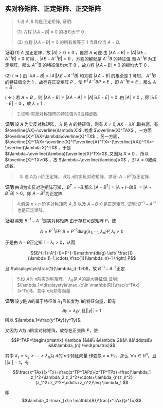 ## 实对称矩阵、正定矩阵、正交矩阵


>1.设  $A, B$  均是正定矩阵, 证明:
>
>(1) 方程 $|\lambda A-B|=0$ 的根均大于 0 .
>
>(2) 方程 $|\lambda A-B|=0$ 的所有根等于 1 当且仅当 $A=B$.

$\textbf{证明}$ (1) $A$ 是正定阵，故 $|A|>0\ne 0$ ，自然 $A$ 可逆.由 $|\lambda A-B|=|A||\lambda E-A^{-1}B|=0$ 可得， $|\lambda E-A^{-1}B|=0$ ，方程的解就是 $A^{-1}B$ 的特征值.而 $A^{-1}B$ 为正定矩阵，那么 $A^{-1}B$ 的特征值均大于 $0$ ，故方程 $|\lambda A-B|=0$ 的根均大于 $0$ .

(2) ( $\Longrightarrow$ ) 由 $|\lambda A-B|=|A||\lambda E-A^{-1}B|$ 和方程 $|\lambda A-B|$ 的根全是 $1$ 可知， $A^{-1}B$ 的特征值全为 $1$ ，故存在正交矩阵 $P$ ，使 $P^TA^{-1}BP=E$ ，即 $A^{-1}B=E$ ，那么 $A=B$ .

( $\Longleftarrow$ ) 若 $A=B$ ，则 $|\lambda A-B|=|\lambda A-A|=|A||\lambda E-E|=0$ .由 $|A|\ne 0$ ，得 $|\lambda E-E|=0$ ，故 $\lambda=1$ . 

> 2.证明:实反对称矩阵的特征值为0或纯虚数.

$\textbf{证明}$ 设 $A$ 为实反对称矩阵， $\lambda$ 是 $A$ 的特征值，则有 $X\ne 0,AX=\lambda X$ .取共轭，有 $\overline{AX}=\overline{\lambda X}$ .考虑 $\overline{X}^TAX$ ，一方面 $\overline{X}^TAX=\lambda\overline{X}^TX$ ，另一方面， $\overline{X}^TAX=-\overline{X}^T\overline{A}^TX=-(\overline{AX})^TX=-\overline{\lambda X}^TX$ ，于是 $(\lambda+\overline{\lambda})\overline{X}^TX=0$ .又因为 $X\ne 0$ ，所以 $\overline{X}^TX>0$ ，故 $\lambda+\overline{\lambda}=0$ ，即 $\lambda=0$或纯虚数.

>3. 设 $A$为 $n$阶正定阵， $B$为 $n$阶实反对称矩阵，求证: $A-B^2$为正定阵.

$\textbf{证明}$ 由 $B$为实反对称矩阵可知， $B^T=-B$.那么 $|A-B^2|=|A+(-B)B|=|A+B^TB|>0$，即 $A-B^2$为正定阵.

> 4.假设 $n \times n$ 阶实对称矩阵  $A, B$ 以及  $A-B$ 均是正定矩阵, 证明:  $B^{-1}-A^{-1}$ 也是正定矩阵.

$\textbf{证明}$ 易知 $B^{-1}-A^{-1}$是实对称矩阵.由于存在可逆矩阵 $P$，使

$$A=P^{-1}EP,B=P^{-1}\mathrm{diag}\left\{ \lambda_1,\cdots,\lambda_n \right\} P,\lambda_i>0$$
 
于是由 $A-B$正定知 $1-\lambda_i>0$，从而

$$B^{-1}-A^{-1}=P^{-1}\mathrm{diag} \left{ \frac{1}{\lambda_1}-1,\cdots,\frac{1}{\lambda_n}-1 \right} P$$

且 $\displaystyle\frac{1}{\lambda_i}-1>0$，故 $B^{-1}-A^{-1}$正定.

> 5.设 $A$为 $n$阶实对称矩阵， $\lambda_0$是 $A$的最大特征值.证明: $\lambda_1=\displaystyle\max_{x\in \mathbb{R}}\frac{x^TAx}{x^Tx}$，其中 $x$为非零向量.

$\textbf{证明}$ 设 $y$是 $A$的属于特征值 $\lambda_1$且长度为 1的特征向量，即有
$$Ay=\lambda_1 y,\text{且}||y||=1$$
所以 $\lambda_1=\frac{y^TAy}{y^Ty}$.

又因为 $A$为 $n$阶实对称矩阵，故存在正交阵 $P$，使

$$P^TAP=\begin{pmatrix}
        \lambda_1&&&\\
        &\lambda_2&&\\
        &&\ddots&\\
        &&&\lambda_{n}
    \end{pmatrix}$$
    
其中 $\lambda_1\geq \lambda_2\geq \cdots\geq \lambda_{n}$为 $A$的 $n$个特征向量.作变换 $x=Pz$，那么 $\forall x\in \mathrm{R}^n$，且 $||x||=1$，有

$$\frac{x^TAx}{x^Tx}=\frac{z^TP^TAPz}{z^TP^TPz}=\frac{\lambda_1 z_1^2+\lambda_2 z_2^2+\cdots+\lambda_{n}z_n^2}{z_1^2+z_2^2+\cdots+z_n^2}\leq \lambda_1
$$

即
$$\lambda_0=\max_{x\in \mathbb{R}}\frac{x^TAx}{x^Tx}$$
